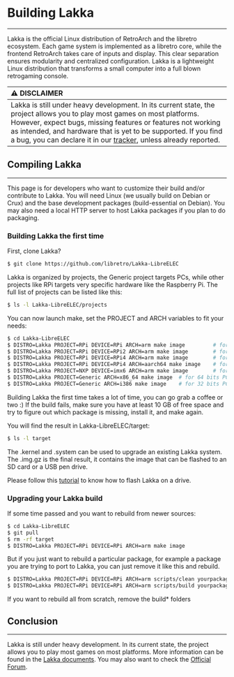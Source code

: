 # Building Lakka
___
Lakka is the official Linux distribution of RetroArch and the libretro ecosystem. Each game system is implemented as a libretro core, while the frontend RetroArch takes care of inputs and display. This clear separation ensures modularity and centralized configuration. Lakka is a lightweight Linux distribution that transforms a small computer into a full blown retrogaming console.

| :warning: DISCLAIMER          |
|:---------------------------|
| Lakka is still under heavy development. In its current state, the project allows you to play most games on most platforms. However, expect bugs, missing features or features not working as intended, and hardware that is yet to be supported. If you find a bug, you can declare it in our [tracker](https://github.com/libretro/Lakka-LibreELEC/issues), unless already reported.      |

## Compiling Lakka
___

This page is for developers who want to customize their build and/or contribute to Lakka. You will need Linux (we usually build on Debian or Crux) and the base development packages (build-essential on Debian). You may also need a local HTTP server to host Lakka packages if you plan to do packaging.

### Building Lakka the first time

First, clone Lakka?

```sh
$ git clone https://github.com/libretro/Lakka-LibreELEC
```

Lakka is organized by projects, the Generic project targets PCs, while other projects like RPi targets very specific hardware like the Raspberry Pi.
The full list of projects can be listed like this:

```sh
$ ls -l Lakka-LibreELEC/projects
```

You can now launch make, set the PROJECT and ARCH variables to fit your needs:

```sh
$ cd Lakka-LibreELEC
$ DISTRO=Lakka PROJECT=RPi DEVICE=RPi ARCH=arm make image         # for the Raspberry Pi
$ DISTRO=Lakka PROJECT=RPi DEVICE=RPi2 ARCH=arm make image        # for the Raspberry Pi2/ Pi3
$ DISTRO=Lakka PROJECT=RPi DEVICE=RPi4 ARCH=arm make image        # for the Raspberry Pi4 (arm 32bit)
$ DISTRO=Lakka PROJECT=RPi DEVICE=RPi4 ARCH=aarch64 make image    # for the Raspberry Pi4 (arm 64bit)
$ DISTRO=Lakka PROJECT=NXP DEVICE=imx6 ARCH=arm make image        # for the Hummingboard and Cubox-i
$ DISTRO=Lakka PROJECT=Generic ARCH=x86_64 make image  # for 64 bits PCs
$ DISTRO=Lakka PROJECT=Generic ARCH=i386 make image    # for 32 bits PCs
```
Building Lakka the first time takes a lot of time, you can go grab a coffee or two :)
If the build fails, make sure you have at least 10 GB of free space and try to figure out which package is missing, install it, and make again.

You will find the result in Lakka-LibreELEC/target:

```sh
$ ls -l target
```

The .kernel and .system can be used to upgrade an existing Lakka system.
The .img.gz is the final result, it contains the image that can be flashed to an SD card or a USB pen drive.

Please follow this [tutorial](http://www.lakka.tv/get) to know how to flash Lakka on a drive.

### Upgrading your Lakka build

If some time passed and you want to rebuild from newer sources:

```sh
$ cd Lakka-LibreELEC
$ git pull
$ rm -rf target
$ DISTRO=Lakka PROJECT=RPi DEVICE=RPi ARCH=arm make image
```
But if you just want to rebuild a particular package, for example a package you are trying to port to Lakka, you can just remove it like this and rebuild.

```sh
$ DISTRO=Lakka PROJECT=RPi DEVICE=RPi ARCH=arm scripts/clean yourpackage
$ DISTRO=Lakka PROJECT=RPi DEVICE=RPi ARCH=arm scripts/build yourpackage
```

If you want to rebuild all from scratch, remove the build* folders

## Conclusion
___
Lakka is still under heavy development. In its current state, the project allows you to play most games on most platforms. More information can be found in the [Lakka documents](http://www.lakka.tv/doc/Home/). You may also want to check the [Official Forum](https://forums.libretro.com/c/libretro/lakka-tv-general).
